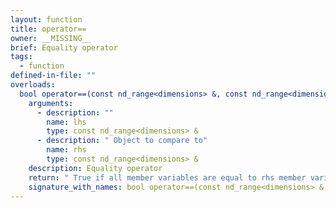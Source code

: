 ```yaml
---
layout: function
title: operator==
owner: __MISSING__
brief: Equality operator
tags:
  - function
defined-in-file: ""
overloads:
  bool operator==(const nd_range<dimensions> &, const nd_range<dimensions> &):
    arguments:
      - description: ""
        name: lhs
        type: const nd_range<dimensions> &
      - description: " Object to compare to"
        name: rhs
        type: const nd_range<dimensions> &
    description: Equality operator
    return: " True if all member variables are equal to rhs member variables"
    signature_with_names: bool operator==(const nd_range<dimensions> & lhs, const nd_range<dimensions> & rhs)
---
```

